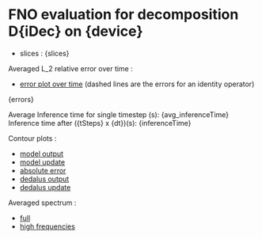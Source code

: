 # FNO evaluation for decomposition D{iDec} on {device}

- slices : {slices}

Averaged L_2 relative error over time :

- [error plot over time]({errorPlot}) (dashed lines are the errors for an identity operator)

{errors}

Average Inference time for single timestep (s): {avg_inferenceTime}
Inference time after ({tSteps} x {dt})(s): {inferenceTime}

Contour plots :

- [model output]({contourPlotSol})
- [model update]({contourPlotUpdate})
- [absolute error]({contourPlotErr})
- [dedalus output]({contourPlotSolRef})
- [dedalus update]({contourPlotUpdateRef})

Averaged spectrum :

- [full]({spectrumPlot})
- [high frequencies]({spectrumPlotHF})
